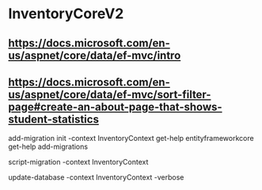 # InventoryCoreV2
## https://docs.microsoft.com/en-us/aspnet/core/data/ef-mvc/intro
## https://docs.microsoft.com/en-us/aspnet/core/data/ef-mvc/sort-filter-page#create-an-about-page-that-shows-student-statistics

add-migration init -context InventoryContext
get-help entityframeworkcore
get-help add-migrations

script-migration -context InventoryContext

update-database -context InventoryContext -verbose